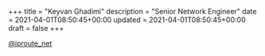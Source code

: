 +++
title = "Keyvan Ghadimi"
description = "Senior Network Engineer"
date = 2021-04-01T08:50:45+00:00
updated = 2021-04-01T08:50:45+00:00
draft = false
+++


[@iproute_net](https://github.com/iproute-net)
